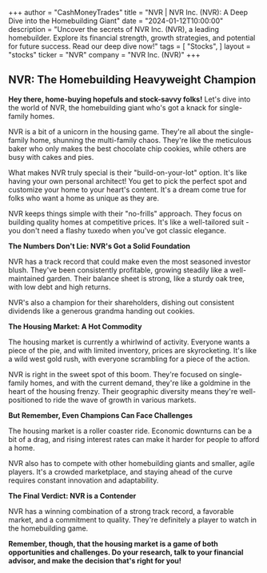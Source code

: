 +++
author = "CashMoneyTrades"
title = "NVR |  NVR Inc. (NVR): A Deep Dive into the Homebuilding Giant"
date = "2024-01-12T10:00:00"
description = "Uncover the secrets of NVR Inc. (NVR), a leading homebuilder. Explore its financial strength, growth strategies, and potential for future success. Read our deep dive now!"
tags = [
"Stocks",
]
layout = "stocks"
ticker = "NVR"
company = "NVR Inc. (NVR)"
+++
        


## NVR: The Homebuilding Heavyweight Champion

**Hey there, home-buying hopefuls and stock-savvy folks!** Let's dive into the world of NVR, the homebuilding giant who's got a knack for single-family homes. 

NVR is a bit of a unicorn in the housing game. They're all about the single-family home, shunning the multi-family chaos. They're like the meticulous baker who only makes the best chocolate chip cookies, while others are busy with cakes and pies.

What makes NVR truly special is their "build-on-your-lot" option. It's like having your own personal architect! You get to pick the perfect spot and customize your home to your heart's content. It's a dream come true for folks who want a home as unique as they are. 

NVR keeps things simple with their "no-frills" approach. They focus on building quality homes at competitive prices. It's like a well-tailored suit - you don't need a flashy tuxedo when you've got classic elegance.

**The Numbers Don't Lie: NVR's Got a Solid Foundation**

NVR has a track record that could make even the most seasoned investor blush. They've been consistently profitable, growing steadily like a well-maintained garden. Their balance sheet is strong, like a sturdy oak tree, with low debt and high returns.   

NVR's also a champion for their shareholders, dishing out consistent dividends like a generous grandma handing out cookies.

**The Housing Market: A Hot Commodity**

The housing market is currently a whirlwind of activity. Everyone wants a piece of the pie, and with limited inventory, prices are skyrocketing. It's like a wild west gold rush, with everyone scrambling for a piece of the action.

NVR is right in the sweet spot of this boom. They're focused on single-family homes, and with the current demand, they're like a goldmine in the heart of the housing frenzy. Their geographic diversity means they're well-positioned to ride the wave of growth in various markets.

**But Remember, Even Champions Can Face Challenges**

The housing market is a roller coaster ride. Economic downturns can be a bit of a drag, and rising interest rates can make it harder for people to afford a home. 

NVR also has to compete with other homebuilding giants and smaller, agile players. It's a crowded marketplace, and staying ahead of the curve requires constant innovation and adaptability.

**The Final Verdict: NVR is a Contender**

NVR has a winning combination of a strong track record, a favorable market, and a commitment to quality. They're definitely a player to watch in the homebuilding game. 

**Remember, though, that the housing market is a game of both opportunities and challenges. Do your research, talk to your financial advisor, and make the decision that's right for you!** 

        